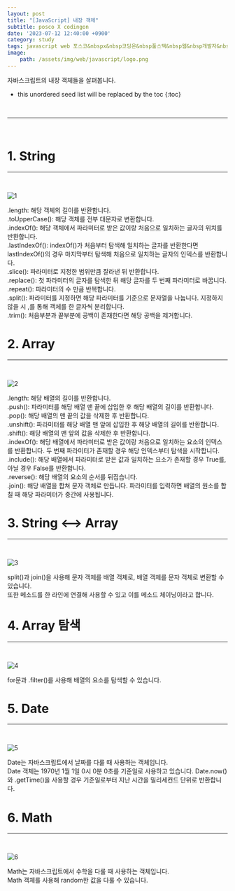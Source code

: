 ```yaml
---
layout: post
title: "[JavaScript] 내장 객체"
subtitle: posco X codingon
date: '2023-07-12 12:40:00 +0900'
category: study
tags: javascript web 포스코&nbspx&nbsp코딩온&nbsp풀스택&nbsp웹&nbsp개발자&nbsp부트캠프&nbsp8기
image:
    path: /assets/img/web/javascript/logo.png
---
```


자바스크립트의 내장 객체들을 살펴봅니다.<br>

<!--more-->

* this unordered seed list will be replaced by the toc
{:toc}
<br>



---
<br>

# 1. String
---
<br>

![1](/assets/img/web/javascript/2023-07-12-[JavaScript]_내장_객체/a.png)
<br>

.length: 해당 객체의 길이를 반환합니다.<br>
.toUpperCase(): 해당 객체를 전부 대문자로 변환합니다.<br>
.indexOf(): 해당 객체에서 파라미터로 받은 값이랑 처음으로 일치하는 글자의 위치를 반환합니다.<br>
.lastIndexOf(): indexOf()가 처음부터 탐색해 일치하는 글자를 반환한다면 lastIndexOf()의 경우 마지막부터 탐색해 처음으로 일치하는 글자의 인덱스를 반환합니다.<br>
.slice(): 파라미터로 지정한 범위만큼 잘라낸 뒤 반환합니다.<br>
.replace(): 첫 파라미터의 글자를 탐색한 뒤 해당 글자를 두 번째 파라미터로 바꿉니다.<br>
.repeat(): 파라미터의 수 만큼 반복합니다.<br>
.split(): 파라미터를 지정하면 해당 파라미터를 기준으로 문자열을 나눕니다. 지정하지 않을 시 ,를 통해 객체를 한 글자씩 분리합니다.<br>
.trim(): 처음부분과 끝부분에 공백이 존재한다면 해당 공백을 제거합니다.<br>

# 2. Array
---
<br>

![2](/assets/img/web/javascript/2023-07-12-[JavaScript]_내장_객체/b.png)
<br>

.length: 해당 배열의 길이를 반환합니다.<br>
.push(): 파라미터를 해당 배열 맨 끝에 삽입한 후 해당 배열의 길이를 반환합니다.<br>
.pop(): 해당 배열의 맨 끝의 값을 삭제한 후 반환합니다.<br>
.unshift(): 파라미터를 해당 배열 맨 앞에 삽입한 후 해당 배열의 길이를 반환합니다.<br>
.shift(): 해당 배열의 맨 앞의 값을 삭제한 후 반환합니다.<br>
.indexOf(): 해당 배열에서 파라미터로 받은 값이랑 처음으로 일치하는 요소의 인덱스를 반환합니다. 두 번째 파라미터가 존재할 경우 해당 인덱스부터 탐색을 시작합니다.<br>
.include(): 해당 배열에서 파라미터로 받은 값과 일치하는 요소가 존재할 경우 True를, 아닐 경우 False를 반환합니다.<br>
.reverse(): 해당 배열의 요소의 순서를 뒤집습니다.<br>
.join(): 해당 배열을 합쳐 문자 객체로 만듭니다. 파라미터를 입력하면 배열의 원소를 합칠 때 해당 파라미터가 중간에 사용됩니다.<br>


# 3. String \<--\> Array
---
<br>

![3](/assets/img/web/javascript/2023-07-12-[JavaScript]_내장_객체/c.png)
<br>

split()과 join()을 사용해 문자 객체를 배열 객체로, 배열 객체를 문자 객체로 변환할 수 있습니다.<br>
또한 메소드를 한 라인에 연결해 사용할 수 있고 이를 메소드 체이닝이라고 합니다.<br>


# 4. Array 탐색
---
<br>

![4](/assets/img/web/javascript/2023-07-12-[JavaScript]_내장_객체/d.png)
<br>

for문과 .filter()를 사용해 배열의 요소를 탐색할 수 있습니다.<br>


# 5. Date
---
<br>

![5](/assets/img/web/javascript/2023-07-12-[JavaScript]_내장_객체/e.png)
<br>

Date는 자바스크립트에서 날짜를 다룰 때 사용하는 객체입니다.<br>
Date 객체는 1970년 1월 1일 0시 0분 0초를 기준일로 사용하고 있습니다. Date.now()와 .getTime()을 사용할 경우 기준일로부터 지난 시간을 밀리세컨드 단위로 반환합니다.<br>

# 6. Math
---
<br>

![6](/assets/img/web/javascript/2023-07-12-[JavaScript]_내장_객체/f.png)
<br>

Math는 자바스크립트에서 수학을 다룰 때 사용하는 객체입니다.<br>
Math 객체를 사용해 random한 값을 다룰 수 있습니다.<br>
